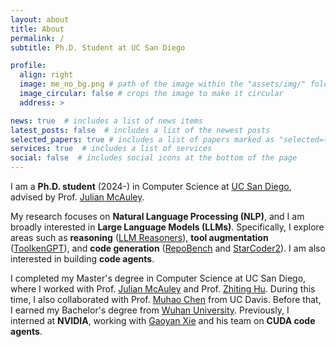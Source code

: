 ```yaml
---
layout: about
title: About
permalink: /
subtitle: Ph.D. Student at UC San Diego

profile:
  align: right
  image: me_no_bg.png # path of the image within the "assets/img/" folder
  image_circular: false # crops the image to make it circular
  address: >

news: true  # includes a list of news items
latest_posts: false  # includes a list of the newest posts
selected_papers: true # includes a list of papers marked as "selected={true}"
services: true  # includes a list of services
social: false  # includes social icons at the bottom of the page
---
```


I am a **Ph.D. student** (2024-) in Computer Science at [UC San Diego](https://ucsd.edu/), advised by Prof. [Julian McAuley](https://cseweb.ucsd.edu/~jmcauley/). 

My research focuses on **Natural Language Processing (NLP)**, and I am broadly interested in **Large Language Models (LLMs)**. Specifically, I explore areas such as **reasoning** ([LLM Reasoners](https://arxiv.org/abs/2404.05221)), **tool augmentation** ([ToolkenGPT](https://arxiv.org/abs/2305.11554)), and **code generation** ([RepoBench](https://arxiv.org/abs/2306.03091) and [StarCoder2](https://arxiv.org/abs/2402.19173)). I am also interested in building **code agents**.

I completed my Master's degree in Computer Science at UC San Diego, where I worked with Prof. [Julian McAuley](https://cseweb.ucsd.edu/~jmcauley/) and Prof. [Zhiting Hu](http://zhiting.ucsd.edu/index.html). During this time, I also collaborated with Prof. [Muhao Chen](https://muhaochen.github.io/) from UC Davis. Before that, I earned my Bachelor's degree from [Wuhan University](https://en.whu.edu.cn/). Previously, I interned at **NVIDIA**, working with [Gaoyan Xie](https://www.linkedin.com/in/gaoyan-xie-b2170517/) and his team on **CUDA code agents**.
